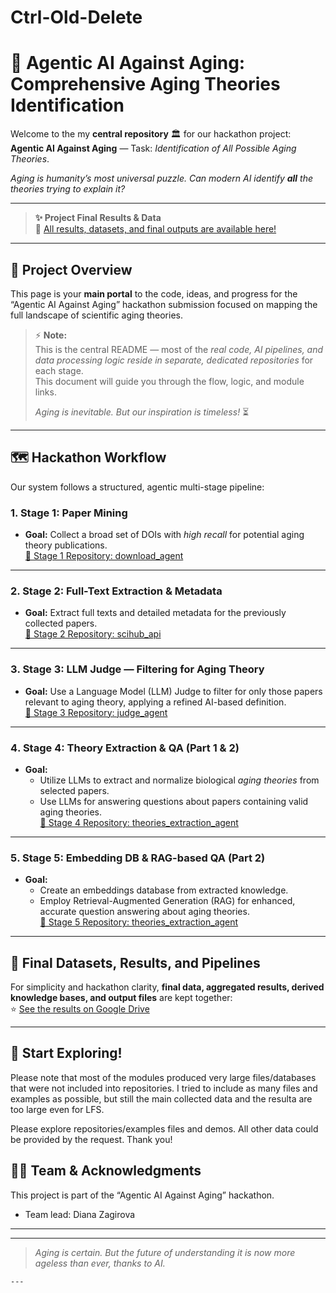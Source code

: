 # Ctrl-Old-Delete

# 🧬 Agentic AI Against Aging: Comprehensive Aging Theories Identification

Welcome to the my **central repository** 🏛️ for our hackathon project:  
**Agentic AI Against Aging** — Task: *Identification of All Possible Aging Theories*.

_Aging is humanity’s most universal puzzle. Can modern AI identify **all** the theories trying to explain it?_

---
> **:sparkles: Project Final Results & Data**  
> :file_folder: [All results, datasets, and final outputs are available here!](https://drive.google.com/drive/folders/11SeqMT_Sjd2AOA2smFy-ixIONTtbRCDA?usp=sharing)
---

## 🚀 Project Overview

This page is your **main portal** to the code, ideas, and progress for the “Agentic AI Against Aging” hackathon submission focused on mapping the full landscape of scientific aging theories.

> ⚡ **Note:**  
> This is the central README — most of the *real code, AI pipelines, and data processing logic reside in separate, dedicated repositories* for each stage.  
> This document will guide you through the flow, logic, and module links.  
>
> _Aging is inevitable. But our inspiration is timeless!_ ⏳

---

## :world_map: Hackathon Workflow

Our system follows a structured, agentic multi-stage pipeline:

### **1️. Stage 1: Paper Mining**  
- **Goal:** Collect a broad set of DOIs with *high recall* for potential aging theory publications.  
  [🔗 Stage 1 Repository: download_agent](https://github.com/DianaZagirova/download_agent)

---

### **2️. Stage 2: Full-Text Extraction & Metadata**  
- **Goal:** Extract full texts and detailed metadata for the previously collected papers.  
  [🔗 Stage 2 Repository: scihub_api](https://github.com/DianaZagirova/scihub_api)

---

### **3️. Stage 3: LLM Judge — Filtering for Aging Theory**  
- **Goal:** Use a Language Model (LLM) Judge to filter for only those papers relevant to aging theory, applying a refined AI-based definition.  
  [🔗 Stage 3 Repository: judge_agent](https://github.com/DianaZagirova/judge_agent)

---

### **4️. Stage 4: Theory Extraction & QA (Part 1 & 2)**  
- **Goal:**  
    - Utilize LLMs to extract and normalize biological *aging theories* from selected papers.
    - Use LLMs for answering questions about papers containing valid aging theories.  
  [🔗 Stage 4 Repository: theories_extraction_agent](https://github.com/DianaZagirova/theories_extraction_agent)

---

### **5️. Stage 5: Embedding DB & RAG-based QA (Part 2)**  
- **Goal:**  
    - Create an embeddings database from extracted knowledge.
    - Employ Retrieval-Augmented Generation (RAG) for enhanced, accurate question answering about aging theories.  
  [🔗 Stage 5 Repository: theories_extraction_agent](https://github.com/DianaZagirova/RAG_question_answering_agent)

---

## 📝 Final Datasets, Results, and Pipelines

For simplicity and hackathon clarity, **final data, aggregated results, derived knowledge bases, and output files** are kept together:  
:star: [See the results on Google Drive](https://drive.google.com/drive/folders/11SeqMT_Sjd2AOA2smFy-ixIONTtbRCDA?usp=sharing)

---
## 📍 Start Exploring!

Please note that most of the modules produced very large files/databases that were not included into repositories. I tried to include as many files and examples as possible, but still the main collected data and the resulta are too large even for LFS.

Please explore repositories/examples files and demos. All other data could be provided by the request. Thank you! 



## :man_scientist: Team & Acknowledgments

This project is part of the “Agentic AI Against Aging” hackathon.
- Team lead: Diana Zagirova

---

---

> _Aging is certain. But the future of understanding it is now more ageless than ever, thanks to AI._  
```
---

